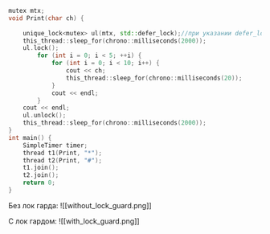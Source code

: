
```c++
mutex mtx;
void Print(char ch) {
	
	unique_lock<mutex> ul(mtx, std::defer_lock);//при указании defer_lock не будет вызван lock у мьютекса
	this_thread::sleep_for(chrono::milliseconds(2000));
	ul.lock();
		for (int i = 0; i < 5; ++i) {
			for (int i = 0; i < 10; i++) {
				cout << ch;
				this_thread::sleep_for(chrono::milliseconds(20));
			}
			cout << endl;
		}
	cout << endl;
	ul.unlock();
	this_thread::sleep_for(chrono::milliseconds(2000));
}
int main() {
	SimpleTimer timer;
	thread t1(Print, "*");
	thread t2(Print, "#");
	t1.join();
	t2.join();
	return 0;
}
```
Без лок гарда:
![[without_lock_guard.png]]

С лок гардом:
![[with_lock_guard.png]]















